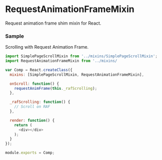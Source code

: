 # RequestAnimationFrameMixin
Request animation frame shim mixin for React.

### Sample
Scrolling with Request Animation Frame.

```javascript
import SimplePageScrollMixin from '../mixins/SimplePageScrollMixin';
import RequestAnimationFrameMixin from '../mixins/                

var Comp = React.createClass({
  mixins: [SimplePageScrollMixin, RequestAnimationFrameMixin],

  onScroll: function() {
    requestAnimFrame(this._rafScrolling);
  },

  _rafScrolling: function() {
	// Scroll on RAF
  }, 

  render: function() {
    return (
      <div></div>
    );
  }
});

module.exports = Comp;

```